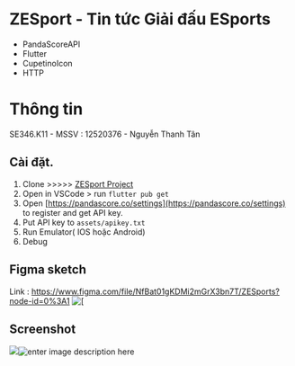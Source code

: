 # ZESport - Tin tức Giải đấu ESports

 - PandaScoreAPI
 - Flutter
 - CupetinoIcon
 - HTTP
# Thông tin

SE346.K11 - MSSV : 12520376 - Nguyễn Thanh Tân

## Cài đặt.

 1. Clone >>>>> [ZESport     Project](https://github.com/tanntdev/SE346.K11_ZESport) 
 2. Open in VSCode > run `flutter pub get`
 3. Open [https://pandascore.co/settings](https://pandascore.co/settings) to    register and get API key.    
 4. Put API key to `assets/apikey.txt`
 5. Run Emulator( IOS hoặc Android) 
 6. Debug

## Figma sketch
Link : https://www.figma.com/file/NfBat01gKDMi2mGrX3bn7T/ZESports?node-id=0%3A1 ![\[](https://i.imgur.com/tmzxpHp.png)

## Screenshot
![](https://i.imgur.com/nM42mvX.png)![enter image description here](https://i.imgur.com/cUCajNJ.png)


## 

